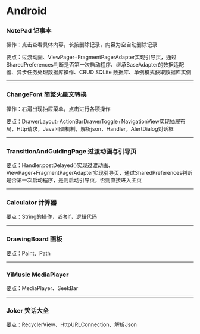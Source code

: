 # Android

### NotePad 记事本

操作：点击查看具体内容，长按删除记录，内容为空自动删除记录

要点：过渡动画、ViewPager+FragmentPagerAdapter实现引导页，通过SharedPreferences判断是否第一次启动程序、继承BaseAdapter的数据适配器、异步任务处理数据库操作、CRUD SQLite 数据库、单例模式获取数据库实例

---

### ChangeFont 简繁火星文转换

操作：右滑出现抽屉菜单，点击进行各项操作

要点：DrawerLayout+ActionBarDrawerToggle+NavigationView实现抽屉布局，Http请求，Java回调机制，解析json，Handler，AlertDialog对话框

---

### TransitionAndGuidingPage 过渡动画与引导页

要点：Handler.postDelayed()实现过渡动画、ViewPager+FragmentPagerAdapter实现引导页，通过SharedPreferences判断是否第一次启动程序，是则启动引导页，否则直接进入主页

---

### Calculator 计算器

要点：String的操作，嵌套if，逻辑代码

---

### DrawingBoard 画板

要点：Paint、Path

---

### YiMusic MediaPlayer

要点：MediaPlayer、SeekBar

---

### Joker 笑话大全

要点：RecyclerView、HttpURLConnection、解析Json
